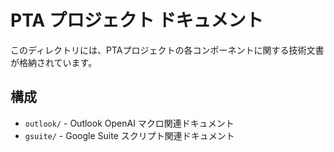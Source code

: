 # PTA プロジェクト ドキュメント

このディレクトリには、PTAプロジェクトの各コンポーネントに関する技術文書が格納されています。

## 構成

- `outlook/` - Outlook OpenAI マクロ関連ドキュメント
- `gsuite/` - Google Suite スクリプト関連ドキュメント